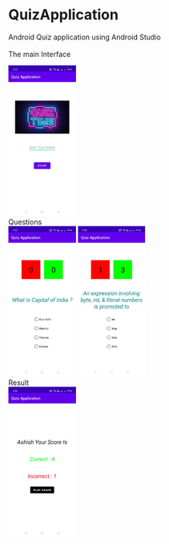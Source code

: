 # QuizApplication
 Android Quiz application using Android Studio
 <br>
 <br>
  The main Interface
 <br>
 

 <img src="images/1.jpg" height="300px">
 <br>
  Questions
 <br>


 <img src="images/2.jpg" height="300px">
 
 <img src="images/3.jpg" height="300px">
 
  <br>
  Result
 <br>

<img src="images/4.jpg" height="300px">
    
